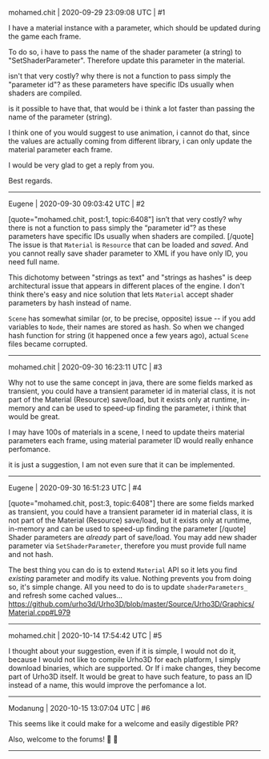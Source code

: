 mohamed.chit | 2020-09-29 23:09:08 UTC | #1

I have a material instance with a parameter, which should be updated during the game each frame.

To do so, i have to pass the name of the shader parameter (a string) to "SetShaderParameter". Therefore update this parameter in the material.

isn't that very costly? why there is not a function to pass simply the "parameter id"? as these parameters have specific IDs usually when shaders are compiled.

is it possible to have that, that would be i think a lot faster than passing the name of the parameter (string).

I think one of you would suggest to use animation, i cannot do that, since the values are actually coming from different library, i can only update the material parameter each frame.

I would be very glad to get a reply from you.

Best regards.

-------------------------

Eugene | 2020-09-30 09:03:42 UTC | #2

[quote="mohamed.chit, post:1, topic:6408"]
isn’t that very costly? why there is not a function to pass simply the “parameter id”? as these parameters have specific IDs usually when shaders are compiled.
[/quote]
The issue is that `Material` is `Resource` that can be loaded and _saved_.
And you cannot really save shader parameter to XML if you have only ID, you need full name.

This dichotomy between "strings as text" and "strings as hashes" is deep architectural issue that appears in different places of the engine. I don't think there's easy and nice solution that lets `Material` accept shader parameters by hash instead of name.

`Scene` has somewhat similar (or, to be precise, opposite) issue -- if you add variables to `Node`, their names are stored as hash. So when we changed hash function for string (it happened once a few years ago), actual `Scene` files became corrupted.

-------------------------

mohamed.chit | 2020-09-30 16:23:11 UTC | #3

Why not to use the same concept in java, there are some fields marked as transient, you could have a transient parameter id in material class, it is not part of the Material (Resource) save/load, but it exists only at runtime, in-memory and can be used to speed-up finding the parameter, i think that would be great.

I may have 100s of materials in a scene, I need to update theirs material parameters each frame, using material parameter ID would really enhance perfomance.

it is just a suggestion, I am not even sure that it can be implemented.

-------------------------

Eugene | 2020-09-30 16:51:23 UTC | #4

[quote="mohamed.chit, post:3, topic:6408"]
there are some fields marked as transient, you could have a transient parameter id in material class, it is not part of the Material (Resource) save/load, but it exists only at runtime, in-memory and can be used to speed-up finding the parameter
[/quote]
Shader parameters are _already_ part of save/load.
You may add new shader parameter via `SetShaderParameter`, therefore you must provide full name and not hash.

The best thing you can do is to extend `Material` API so it lets you find _existing_ parameter and modify its value. Nothing prevents you from doing so, it's simple change.
All you need to do is to update `shaderParameters_` and refresh some cached values...
 https://github.com/urho3d/Urho3D/blob/master/Source/Urho3D/Graphics/Material.cpp#L979

-------------------------

mohamed.chit | 2020-10-14 17:54:42 UTC | #5

I thought about your suggestion, even if it is simple, I would not do it, because I would not like to compile Urho3D for each platform, I simply download binaries, which are supported.
Or If i make changes, they become part of Urho3D itself.
It would be great to have such feature, to pass an ID instead of a name, this would improve the perfomance a lot.

-------------------------

Modanung | 2020-10-15 13:07:04 UTC | #6

This seems like it could make for a welcome and easily digestible PR?

Also, welcome to the forums! :confetti_ball: :slightly_smiling_face:

-------------------------

